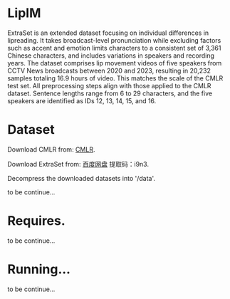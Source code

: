 # LipIM

ExtraSet is an extended dataset focusing on individual differences in lipreading. It takes broadcast-level pronunciation while excluding factors such as accent and emotion limits characters to a consistent set of 3,361 Chinese characters, and includes variations in speakers and recording years. The dataset comprises lip movement videos of five speakers from CCTV News broadcasts between 2020 and 2023, resulting in 20,232 samples totaling 16.9 hours of video.  This matches the scale of the CMLR test set. All preprocessing steps align with those applied to the CMLR dataset. Sentence lengths range from 6 to 29 characters, and the five speakers are identified as IDs 12, 13, 14, 15, and 16.

# Dataset

Download CMLR from: [CMLR](https://www.vipazoo.cn/CMLR.html).

Download ExtraSet from: [百度网盘](https://pan.baidu.com/s/1iXuisUeGUFMgNPbGaorHqg?pwd=i9n3)  提取码：i9n3.

Decompress the downloaded datasets into '/data'.

to be continue...

# Requires.
to be continue...


# Running...
to be continue...


